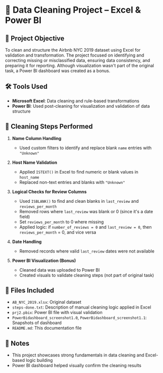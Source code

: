 # 🧹 Data Cleaning Project – Excel & Power BI

## 📌 Project Objective  
To clean and structure the Airbnb NYC 2019 dataset using Excel for validation and transformation. The project focused on identifying and correcting missing or misclassified data, ensuring data consistency, and preparing it for reporting. Although visualization wasn't part of the original task, a Power BI dashboard was created as a bonus.

## 🛠 Tools Used  
- **Microsoft Excel**: Data cleaning and rule-based transformations  
- **Power BI**: Used post-cleaning for visualization and validation of data structure

## 🎯 Cleaning Steps Performed  

1. **Name Column Handling**  
   - Used custom filters to identify and replace blank `name` entries with `"Unknown"`

2. **Host Name Validation**  
   - Applied `ISTEXT()` in Excel to find numeric or blank values in `host_name`  
   - Replaced non-text entries and blanks with `"Unknown"`

3. **Logical Checks for Review Columns**  
   - Used `ISBLANK()` to find and clean blanks in `last_review` and `reviews_per_month`  
   - Removed rows where `last_review` was blank or 0 (since it's a date field)  
   - Set `reviews_per_month` to 0 where missing  
   - Applied logic: if `number_of_reviews = 0` and `last_review = 0`, then `reviews_per_month` = 0, and vice versa

4. **Date Handling**  
   - Removed records where valid `last_review` dates were not available

5. **Power BI Visualization (Bonus)**  
   - Cleaned data was uploaded to Power BI  
   - Created visuals to validate cleaning steps (not part of original task)

## 📁 Files Included  
- `AB_NYC_2019.xlsx`: Original dataset  
- `steps-done.txt`: Description of manual cleaning logic applied in Excel  
- `prj2.pbix`: Power BI file with visual validation  
- `PowerBidashboard_screenshot1.0`, `PowerBidashboard_screenshot1.1`: Snapshots of dashboard  
- `README.md`: This documentation file

## 🚀 Notes  
- This project showcases strong fundamentals in data cleaning and Excel-based logic building  
- Power BI dashboard helped visually confirm the cleaning results  

